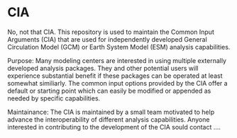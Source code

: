 # CIA

No, not that CIA.  This repository is used to maintain the Common Input Arguments (CIA) that are used for independently developed General Circulation Model (GCM) or Earth System Model (ESM) analysis capabilities. 

Purpose:  Many modeling centers are interested in using multiple externally developed analysis packages.  They and other potential users will experience substantial benefit if these packages can be operated at least somewhat similiarly.  The common input options provided by the CIA offer a default or starting point which can easily be modified or appended as needed by specific capabilities.  

Maintainance: The CIA is maintained by a small team motivated to help advance the interoperability of different analysis capabilities.  Anyone interested in contributing to the development of the CIA sould contact ....   

